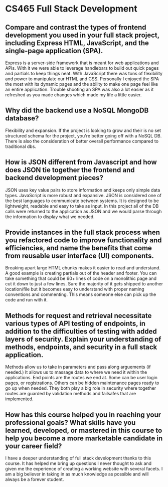 # CS465 Full Stack Development

## Compare and contrast the types of frontend development you used in your full stack project, including Express HTML, JavaScript, and the single-page application (SPA).

Express is a server-side framework that is meant for web applications and APIs. With it we were able to leverage handlebars to build out quick pages and partials to keep things neat. With JavaScript there was tons of flexibility and power to manipulate our HTML and CSS. Personally I enjoyed the SPA the most with its dynamic pages and the ability to make one page feel like an entire application. Trouble shooting an SPA was also a lot easier as it refreshed as you made changes which made my life a little easier. 

## Why did the backend use a NoSQL MongoDB database?

Flexibility and expansion. If the project is looking to grow and their is no set structured schema for the project, you're better going off with a NoSQL DB. There is also the consideration of better overall performance compared to traditional dbs. 

## How is JSON different from Javascript and how does JSON tie together the frontend and backend development pieces?

JSON uses key value pairs to store information and keeps only simple data types. JavaScript is more robust and expansive. JSON is considered one of the best languages to communicate between systems. It is designed to be lightweight, readable and easy to take as input. In this project all of the DB calls were returned to the application as JSON and we would parse through the information to display what we needed. 

## Provide instances in the full stack process when you refactored code to improve functionality and efficiencies, and name the benefits that come from reusable user interface (UI) components.

Breaking apart large HTML chunks makes it easier to read and understand. A good example is creating partials out of the header and footer. You can take something that could be 60+ lines of code on a monolithic page and cut it down to just a few lines. Sure the majority of it gets shipped to another location/file but it becomes easy to understand with proper naming conventions and commenting. This means someone else can pick up the code and run with it. 

## Methods for request and retrieval necessitate various types of API testing of endpoints, in addition to the difficulties of testing with added layers of security. Explain your understanding of methods, endpoints, and security in a full stack application.

Methods allow us to take in parameters and pass along arguements (if needed.) It allows us to massage data to where we need it within the applications. End points are the routes we end at. Some can be user login pages, or registrations. Others can be hidden maintenance pages ready to go up when needed. They both play a big role in security where together routes are guarded by validation methods and failsafes that are implemented. 

## How has this course helped you in reaching your professional goals? What skills have you learned, developed, or mastered in this course to help you become a more marketable candidate in your career field?

I have a deeper understanding of full stack development thanks to this course. It has helped me bring up questions I never thought to ask and given me the experience of creating a working website with several facets. I am a big believer in taking in as much knowledge as possible and will always be a forever student. 